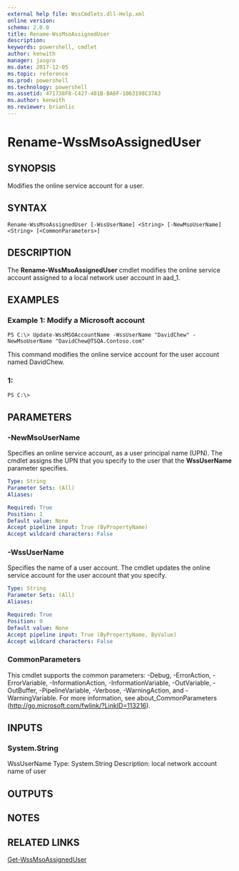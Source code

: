 ```yaml
---
external help file: WssCmdlets.dll-Help.xml
online version: 
schema: 2.0.0
title: Rename-WssMsoAssignedUser
description: 
keywords: powershell, cmdlet
author: kenwith
manager: jasgro
ms.date: 2017-12-05
ms.topic: reference
ms.prod: powershell
ms.technology: powershell
ms.assetid: 471738F8-C427-481B-BA6F-1063198C37A3
ms.author: kenwith
ms.reviewer: brianlic
---
```


# Rename-WssMsoAssignedUser

## SYNOPSIS
Modifies the online service account for a user.

## SYNTAX

```
Rename-WssMsoAssignedUser [-WssUserName] <String> [-NewMsoUserName] <String> [<CommonParameters>]
```

## DESCRIPTION
The **Rename-WssMsoAssignedUser** cmdlet modifies the online service account assigned to a local network user account in aad_1.

## EXAMPLES

### Example 1: Modify a Microsoft account
```
PS C:\> Update-WssMSOAccountName -WssUserName "DavidChew" -NewMsoUserName "DavidChew@TSQA.Contoso.com"
```

This command modifies the online service account for the user account named DavidChew.

### 1:
```
PS C:\>
```

## PARAMETERS

### -NewMsoUserName
Specifies an online service account, as a user principal name (UPN).
The cmdlet assigns the UPN that you specify to the user that the **WssUserName** parameter specifies.

```yaml
Type: String
Parameter Sets: (All)
Aliases: 

Required: True
Position: 1
Default value: None
Accept pipeline input: True (ByPropertyName)
Accept wildcard characters: False
```

### -WssUserName
Specifies the name of a user account.
The cmdlet updates the online service account for the user account that you specify.

```yaml
Type: String
Parameter Sets: (All)
Aliases: 

Required: True
Position: 0
Default value: None
Accept pipeline input: True (ByPropertyName, ByValue)
Accept wildcard characters: False
```

### CommonParameters
This cmdlet supports the common parameters: -Debug, -ErrorAction, -ErrorVariable, -InformationAction, -InformationVariable, -OutVariable, -OutBuffer, -PipelineVariable, -Verbose, -WarningAction, and -WarningVariable. For more information, see about_CommonParameters (http://go.microsoft.com/fwlink/?LinkID=113216).

## INPUTS

### System.String
WssUserName
Type: System.String
Description: local network account name of user

## OUTPUTS

## NOTES

## RELATED LINKS

[Get-WssMsoAssignedUser](./Get-WssMsoAssignedUser.md)

